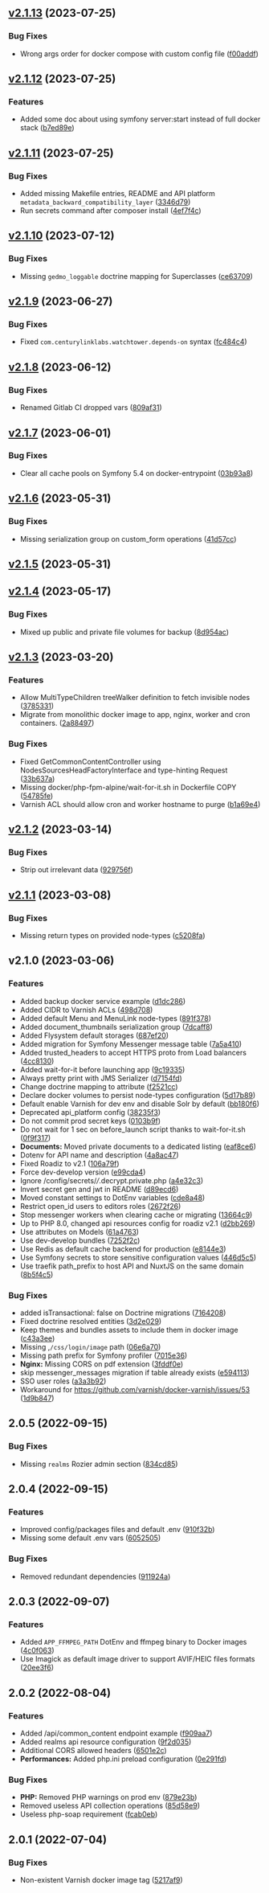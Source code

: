 ## [v2.1.13](https://github.com/roadiz/skeleton/compare/v2.1.12...v2.1.13) (2023-07-25)


### Bug Fixes

* Wrong args order for docker compose with custom config file ([f00addf](https://github.com/roadiz/skeleton/commit/f00addff020f3b9b583db854b29d556429dec43e))

## [v2.1.12](https://github.com/roadiz/skeleton/compare/v2.1.11...v2.1.12) (2023-07-25)


### Features

* Added some doc about using symfony server:start instead of full docker stack ([b7ed89e](https://github.com/roadiz/skeleton/commit/b7ed89e1fd3bef5ce7bdb49b97e978037595d65d))

## [v2.1.11](https://github.com/roadiz/skeleton/compare/v2.1.10...v2.1.11) (2023-07-25)


### Bug Fixes

* Added missing Makefile entries, README and API platform `metadata_backward_compatibility_layer` ([3346d79](https://github.com/roadiz/skeleton/commit/3346d794a60e3e94978a13d3f56d5bf28927f07b))
* Run secrets command after composer install ([4ef7f4c](https://github.com/roadiz/skeleton/commit/4ef7f4c6a855fac2e604c208fe212f91c8912470))

## [v2.1.10](https://github.com/roadiz/skeleton/compare/v2.1.9...v2.1.10) (2023-07-12)


### Bug Fixes

* Missing `gedmo_loggable` doctrine mapping for Superclasses ([ce63709](https://github.com/roadiz/skeleton/commit/ce63709c317b795ab3ee1e31ade0b8b4f3383ffd))

## [v2.1.9](https://github.com/roadiz/skeleton/compare/v2.1.8...v2.1.9) (2023-06-27)


### Bug Fixes

* Fixed `com.centurylinklabs.watchtower.depends-on` syntax ([fc484c4](https://github.com/roadiz/skeleton/commit/fc484c43e08a1301922d614469e0046730cd9862))

## [v2.1.8](https://github.com/roadiz/skeleton/compare/v2.1.7...v2.1.8) (2023-06-12)


### Bug Fixes

* Renamed Gitlab CI dropped vars ([809af31](https://github.com/roadiz/skeleton/commit/809af3128ae18bce471a7140c3603facf1111ab5))

## [v2.1.7](https://github.com/roadiz/skeleton/compare/v2.1.6...v2.1.7) (2023-06-01)


### Bug Fixes

* Clear all cache pools on Symfony 5.4 on docker-entrypoint ([03b93a8](https://github.com/roadiz/skeleton/commit/03b93a895e8dca451e8d261c43dca498fe8264a6))

## [v2.1.6](https://github.com/roadiz/skeleton/compare/v2.1.5...v2.1.6) (2023-05-31)


### Bug Fixes

* Missing serialization group on custom_form operations ([41d57cc](https://github.com/roadiz/skeleton/commit/41d57cc57ead98c56981c26418570adc5c6b131b))

## [v2.1.5](https://github.com/roadiz/skeleton/compare/v2.1.4...v2.1.5) (2023-05-31)

## [v2.1.4](https://github.com/roadiz/skeleton/compare/v2.1.3...v2.1.4) (2023-05-17)


### Bug Fixes

* Mixed up public and private file volumes for backup ([8d954ac](https://github.com/roadiz/skeleton/commit/8d954acb885bda28fd071c7db3b747bf57ac9af3))

## [v2.1.3](https://github.com/roadiz/skeleton/compare/v2.1.2...v2.1.3) (2023-03-20)


### Features

* Allow MultiTypeChildren treeWalker definition to fetch invisible nodes ([3785331](https://github.com/roadiz/skeleton/commit/3785331d6220dfb8497ff5b4620193127fa01db6))
* Migrate from monolithic docker image to app, nginx, worker and cron containers. ([2a88497](https://github.com/roadiz/skeleton/commit/2a8849779778dd2e1ccf2217944cd8bcd8d6d97a))


### Bug Fixes

* Fixed GetCommonContentController using NodesSourcesHeadFactoryInterface and type-hinting Request ([33b637a](https://github.com/roadiz/skeleton/commit/33b637aea034111199b4edc00ceec788ff5b659c))
* Missing docker/php-fpm-alpine/wait-for-it.sh in Dockerfile COPY ([54785fe](https://github.com/roadiz/skeleton/commit/54785fef5fd0847a85c1746e51669563999b5363))
* Varnish ACL should allow cron and worker hostname to purge ([b1a69e4](https://github.com/roadiz/skeleton/commit/b1a69e4d367330bd4b86a606de3da835f00ba69e))

## [v2.1.2](https://github.com/roadiz/skeleton/compare/v2.1.1...v2.1.2) (2023-03-14)


### Bug Fixes

* Strip out irrelevant data ([929756f](https://github.com/roadiz/skeleton/commit/929756fa1a5148dd5abb9d4240a11c368c858cc0))

## [v2.1.1](https://github.com/roadiz/skeleton/compare/v2.1.0...v2.1.1) (2023-03-08)


### Bug Fixes

* Missing return types on provided node-types ([c5208fa](https://github.com/roadiz/skeleton/commit/c5208fa95f47fc5d9105b7c32139af9cf3082dd5))

## v2.1.0 (2023-03-06)


### Features

* Added backup docker service example ([d1dc286](https://github.com/roadiz/skeleton/commit/d1dc2860dc2b0195fd467e6ad4f3a733bd64c5d2))
* Added CIDR to Varnish ACLs ([498d708](https://github.com/roadiz/skeleton/commit/498d70841c0865cdc946c504fd7f25f7ca518e2f))
* Added default Menu and MenuLink node-types ([891f378](https://github.com/roadiz/skeleton/commit/891f3783943b3489e35d48c4780584c194e2c287))
* Added document_thumbnails serialization group ([7dcaff8](https://github.com/roadiz/skeleton/commit/7dcaff82e17c5c04597852934cf1977b14baa485))
* Added Flysystem default storages ([687ef20](https://github.com/roadiz/skeleton/commit/687ef2053e941adc5f2fbb158daafeac19b4bd0f))
* Added migration for Symfony Messenger message table ([7a5a410](https://github.com/roadiz/skeleton/commit/7a5a410e4d721b0277efc460d4bc80c57a704afc))
* Added trusted_headers to accept HTTPS proto from Load balancers ([4cc8130](https://github.com/roadiz/skeleton/commit/4cc8130419c455aefcf322eaa60f45b650659ee3))
* Added wait-for-it before launching app ([9c19335](https://github.com/roadiz/skeleton/commit/9c1933504897fbc1b2e507bea9c5c06a5c913e21))
* Always pretty print with JMS Serializer ([d7154fd](https://github.com/roadiz/skeleton/commit/d7154fd916e1d60ba2aad8963d5e8aa4c58ac86f))
* Change doctrine mapping to attribute ([f2521cc](https://github.com/roadiz/skeleton/commit/f2521cc3d43967994df1ab903b1a4f0651d1ea56))
* Declare docker volumes to persist node-types configuration ([5d17b89](https://github.com/roadiz/skeleton/commit/5d17b89a100f0cadf2385ce80aa34cde9968f6a0))
* Default enable Varnish for dev env and disable Solr by default ([bb180f6](https://github.com/roadiz/skeleton/commit/bb180f667f59776a76bb630db455f320919341f0))
* Deprecated api_platform config ([38235f3](https://github.com/roadiz/skeleton/commit/38235f3b0804f7345dc7a8d18df66cb82ff08008))
* Do not commit prod secret keys ([0103b9f](https://github.com/roadiz/skeleton/commit/0103b9f41955c8506d6dd1f9ca29e5a05f61009d))
* Do not wait for 1 sec on before_launch script thanks to wait-for-it.sh ([0f9f317](https://github.com/roadiz/skeleton/commit/0f9f31747768ce3bc776de2f96e8be89b5f348d1))
* **Documents:** Moved private documents to a dedicated listing ([eaf8ce6](https://github.com/roadiz/skeleton/commit/eaf8ce6d4a188bce173c0d2caf3bba2046f32243))
* Dotenv for API name and description ([4a8ac47](https://github.com/roadiz/skeleton/commit/4a8ac4747c5409e76cbca836a08c28397156cd7c))
* Fixed Roadiz to v2.1 ([106a79f](https://github.com/roadiz/skeleton/commit/106a79f1b0a38f05dffb5ca3155c995e91ed8e45))
* Force dev-develop version ([e99cda4](https://github.com/roadiz/skeleton/commit/e99cda45d160d229f4bc9d5e79116e718d20cdab))
* Ignore /config/secrets/*/*.decrypt.private.php ([a4e32c3](https://github.com/roadiz/skeleton/commit/a4e32c3a9b046dfce86b3cb93b9f9348b86af88d))
* Invert secret gen and jwt in README ([d89ecd6](https://github.com/roadiz/skeleton/commit/d89ecd62fb0960692ebd6bed44d75eac27662b5a))
* Moved constant settings to DotEnv variables ([cde8a48](https://github.com/roadiz/skeleton/commit/cde8a4809484371fdc00b92bcdcf7f5599291c69))
* Restrict open_id users to editors roles ([2672f26](https://github.com/roadiz/skeleton/commit/2672f26ffa331a4e94679abf6deb8770590ad9c1))
* Stop messenger workers when clearing cache or migrating ([13664c9](https://github.com/roadiz/skeleton/commit/13664c93d2259ba6e0ae036470f41f1c7a18327e))
* Up to PHP 8.0, changed api resources config for roadiz v2.1 ([d2bb269](https://github.com/roadiz/skeleton/commit/d2bb26980d86a5830faedc4a8a38a2bee67e0b2c))
* Use attributes on Models ([61a4763](https://github.com/roadiz/skeleton/commit/61a47634bfa0b13f8468b1aab38683f4fdd59fea))
* Use dev-develop bundles ([7252f2c](https://github.com/roadiz/skeleton/commit/7252f2c5353dd5a48ed007a4a06b680b071bae04))
* Use Redis as default cache backend for production ([e8144e3](https://github.com/roadiz/skeleton/commit/e8144e371ebf7080e103534c105bfd7aadda7291))
* Use Symfony secrets to store sensitive configuration values ([446d5c5](https://github.com/roadiz/skeleton/commit/446d5c54afb40159cb4b7c97376f54da23cdc257))
* Use traefik path_prefix to host API and NuxtJS on the same domain ([8b5f4c5](https://github.com/roadiz/skeleton/commit/8b5f4c5ab598ce4936081b22a1e60ad43295194c))


### Bug Fixes

* added isTransactional: false on Doctrine migrations ([7164208](https://github.com/roadiz/skeleton/commit/71642086cf28b342f5089a40850eb1f871f2cc9a))
* Fixed doctrine resolved entities ([3d2e029](https://github.com/roadiz/skeleton/commit/3d2e029f7c25b80ccf24be4848657d0942f6e080))
* Keep themes and bundles assets to include them in docker image ([c43a3ee](https://github.com/roadiz/skeleton/commit/c43a3ee1799f59e095150637167f343dd306ec78))
* Missing ,`/css/login/image` path ([06e6a70](https://github.com/roadiz/skeleton/commit/06e6a70a787067fe2b1b543e667a7a09bcca36cd))
* Missing path prefix for Symfony profiler ([7015e36](https://github.com/roadiz/skeleton/commit/7015e368e9cc2b3ca38efe6a6b5cf4c2685d15c1))
* **Nginx:** Missing CORS on pdf extension ([3fddf0e](https://github.com/roadiz/skeleton/commit/3fddf0e68b4212fce1f93427d40151954426f99c))
* skip messenger_messages migration if table already exists ([e594113](https://github.com/roadiz/skeleton/commit/e594113ae15dcd7cbe813eca1ac295bb3b16cde1))
* SSO user roles ([a3a3b92](https://github.com/roadiz/skeleton/commit/a3a3b9290e26bdb9fe894fb49899b860b3f1cb62))
* Workaround for https://github.com/varnish/docker-varnish/issues/53 ([1d9b847](https://github.com/roadiz/skeleton/commit/1d9b8477f342d12b82bb53e1e1d81faab62fa748))

## 2.0.5 (2022-09-15)

### Bug Fixes

* Missing `realms` Rozier admin section ([834cd85](https://github.com/roadiz/skeleton/commit/834cd85ec9a2c26e29235bc05bb5b5b0ac89e5f5))

## 2.0.4 (2022-09-15)

### Features

* Improved config/packages files and default .env ([910f32b](https://github.com/roadiz/skeleton/commit/910f32b70e75424598c000199d03315cf5e2c8a4))
* Missing some default .env vars ([6052505](https://github.com/roadiz/skeleton/commit/605250508651574dde83192591cd9fcf2ff2258e))

### Bug Fixes

* Removed redundant dependencies ([911924a](https://github.com/roadiz/skeleton/commit/911924a3a3e1646a7f7795ea5c1270625cf4424f))

## 2.0.3 (2022-09-07)

### Features

* Added `APP_FFMPEG_PATH` DotEnv and ffmpeg binary to Docker images ([4c0f063](https://github.com/roadiz/skeleton/commit/4c0f063df497553d9fcd411bd47167c05b1beedb))
* Use Imagick as default image driver to support AVIF/HEIC files formats ([20ee3f6](https://github.com/roadiz/skeleton/commit/20ee3f643dc25deff3632385bbfe3e94f7faed28))

## 2.0.2 (2022-08-04)

### Features

* Added /api/common_content endpoint example ([f909aa7](https://github.com/roadiz/skeleton/commit/f909aa78446b56803b2f6ee888d124c6dac2837c))
* Added realms api resource configuration ([9f2d035](https://github.com/roadiz/skeleton/commit/9f2d0350cf9072f9e1019eef0a70fdc9723feaf0))
* Additional CORS allowed headers ([6501e2c](https://github.com/roadiz/skeleton/commit/6501e2c5dc62f849ea5b692917900871f01dca17))
* **Performances:** Added php.ini preload configuration ([0e291fd](https://github.com/roadiz/skeleton/commit/0e291fdd038fe1a5c393c9b9e2cfadbc8a7c3679))

### Bug Fixes

* **PHP:** Removed PHP warnings on prod env ([879e23b](https://github.com/roadiz/skeleton/commit/879e23b29ef341fe7d9c8c7ca8e02b659fb0b43e))
* Removed useless API collection operations ([85d58e9](https://github.com/roadiz/skeleton/commit/85d58e9d8b41be02609d7a8185cd7b67561a1aec))
* Useless php-soap requirement ([fcab0eb](https://github.com/roadiz/skeleton/commit/fcab0eb8ced1bd338306f3a098e0bac537157f2a))

## 2.0.1 (2022-07-04)

### Bug Fixes

* Non-existent Varnish docker image tag ([5217af9](https://github.com/roadiz/skeleton/commit/5217af94c5f16f25db0d3b8fcc333edfd8cdb72f))


